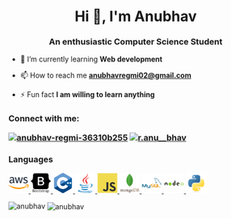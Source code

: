 <h1 align="center">Hi 👋, I'm Anubhav</h1>
<h3 align="center">An enthusiastic Computer Science Student</h3>


- 🌱 I’m currently learning **Web development**

- 📫 How to reach me **anubhavregmi02@gmail.com**

- ⚡ Fun fact **I am willing to learn anything**

<h3 align="left">Connect with me:<![image](https://github.com/AnubhavRegmi/AnubhavRegmi/assets/100890565/34bd283b-eeab-4b9e-b0f5-4a2daf944e2a)
/h3>
<p align="left">
<a href="www.linkedin.com/in/anubhav-regmi" target="blank"><img align="center" src="https://raw.githubusercontent.com/rahuldkjain/github-profile-readme-generator/master/src/images/icons/Social/linked-in-alt.svg" alt="anubhav-regmi-36310b255" height="30" width="40" /></a>
<a href="https://instagram.com/r.anu__bhav" target="blank"><img align="center" src="https://raw.githubusercontent.com/rahuldkjain/github-profile-readme-generator/master/src/images/icons/Social/instagram.svg" alt="r.anu__bhav" height="30" width="40" /></a>
</p>

<h3 align="left" size="Large">Languages</h3>
<p align="left"> <a href="https://aws.amazon.com" target="_blank" rel="noreferrer"> <img src="https://raw.githubusercontent.com/devicons/devicon/master/icons/amazonwebservices/amazonwebservices-original-wordmark.svg" alt="aws" width="40" height="40"/> </a> <a href="https://getbootstrap.com" target="_blank" rel="noreferrer"> <img src="https://raw.githubusercontent.com/devicons/devicon/master/icons/bootstrap/bootstrap-plain-wordmark.svg" alt="bootstrap" width="40" height="40"/> </a> <a href="https://www.w3schools.com/cpp/" target="_blank" rel="noreferrer"> <img src="https://raw.githubusercontent.com/devicons/devicon/master/icons/cplusplus/cplusplus-original.svg" alt="cplusplus" width="40" height="40"/> </a> <a href="https://expressjs.com" target="_blank" rel="noreferrer">  <img src="https://raw.githubusercontent.com/devicons/devicon/master/icons/java/java-original.svg" alt="java" width="40" height="40"/> </a> <a href="https://developer.mozilla.org/en-US/docs/Web/JavaScript" target="_blank" rel="noreferrer"> <img src="https://raw.githubusercontent.com/devicons/devicon/master/icons/javascript/javascript-original.svg" alt="javascript" width="40" height="40"/> </a> <a href="https://www.mongodb.com/" target="_blank" rel="noreferrer"> <img src="https://raw.githubusercontent.com/devicons/devicon/master/icons/mongodb/mongodb-original-wordmark.svg" alt="mongodb" width="40" height="40"/> </a> <a href="https://www.mysql.com/" target="_blank" rel="noreferrer"> <img src="https://raw.githubusercontent.com/devicons/devicon/master/icons/mysql/mysql-original-wordmark.svg" alt="mysql" width="40" height="40"/> </a> <a href="https://nodejs.org" target="_blank" rel="noreferrer"> <img src="https://raw.githubusercontent.com/devicons/devicon/master/icons/nodejs/nodejs-original-wordmark.svg" alt="nodejs" width="40" height="40"/> </a> <a href="https://www.python.org" target="_blank" rel="noreferrer"> <img src="https://raw.githubusercontent.com/devicons/devicon/master/icons/python/python-original.svg" alt="python" width="40" height="40"/> </a> </p>

<p><img align="left" src="https://github-readme-stats.vercel.app/api/top-langs?username=anubhav&show_icons=true&locale=en&layout=compact" alt="anubhav" /></p>

<p>&nbsp;<img align="center" src="https://github-readme-stats.vercel.app/api?username=anubhav&show_icons=true&locale=en" alt="anubhav" /></p>

